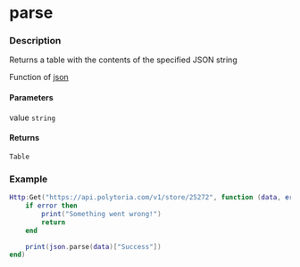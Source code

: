 # parse

### Description

Returns a table with the contents of the specified JSON string

Function of [json](../../)

#### Parameters

value `string`

#### Returns

`Table`

### Example

```lua
Http:Get("https://api.polytoria.com/v1/store/25272", function (data, error, errmsg)
    if error then
        print("Something went wrong!")
        return
    end

    print(json.parse(data)["Success"])
end)
```
